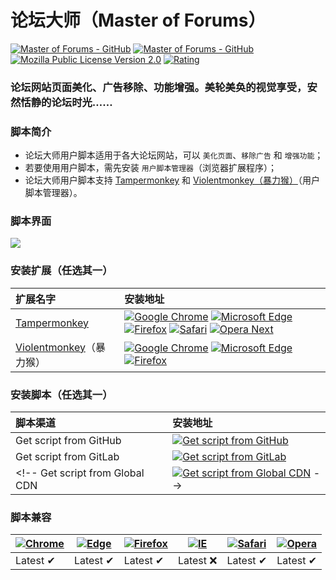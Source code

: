 # 论坛大师（Master of Forums）
[![Master of Forums - GitHub](https://img.shields.io/badge/论坛大师-GitHub-blue?style=flat-square&logo=GitHub)](https://github.com/master-of-forums/master-of-forums)
[![Master of Forums - GitHub](https://img.shields.io/badge/论坛大师-GitLab-blue?style=flat-square&logo=GitLab)](https://gitlab.com/master-of-forums/master-of-forums)
[![Mozilla Public License Version 2.0](https://img.shields.io/badge/License-MPL%202.0-blue?style=flat-square&logo=Open%20Source%20Initiative)](https://www.mozilla.org/MPL/2.0/)
[![Rating](https://img.shields.io/badge/Rating-⭐%20⭐%20⭐%20⭐%20⭐-blue?style=flat-square&logo=Macy’s)](../..)

### 论坛网站页面美化、广告移除、功能增强。美轮美奂的视觉享受，安然恬静的论坛时光……

### 脚本简介
* 论坛大师用户脚本适用于各大论坛网站，可以 `美化页面`、`移除广告` 和 `增强功能`；
* 若要使用用户脚本，需先安装 `用户脚本管理器`（浏览器扩展程序）；
* 论坛大师用户脚本支持 [Tampermonkey](https://www.tampermonkey.net/) 和 [Violentmonkey（暴力猴）](https://violentmonkey.github.io/)（用户脚本管理器）。

### 脚本界面
[![](https://i.imgur.com/FNuplMv.png)](https://github.com/master-of-forums/master-of-forums)

### 安装扩展（任选其一）
扩展名字 | 安装地址
:--- | :---
[Tampermonkey](https://www.tampermonkey.net/) | [![Google Chrome](https://img.shields.io/badge/Google%20Chrome-blue?logo=Google%20Chrome&logoColor=white)](https://chrome.google.com/webstore/detail/dhdgffkkebhmkfjojejmpbldmpobfkfo) [![Microsoft Edge](https://img.shields.io/badge/Microsoft%20Edge-blue?logo=Microsoft%20Edge)](https://microsoftedge.microsoft.com/addons/detail/iikmkjmpaadaobahmlepeloendndfphd) [![Firefox](https://img.shields.io/badge/Firefox-blue?logo=Firefox%20Browser)](https://addons.mozilla.org/en-US/firefox/addon/tampermonkey/) [![Safari](https://img.shields.io/badge/Safari-blue?logo=Safari)](https://apps.apple.com/app/apple-store/id1482490089) [![Opera Next](https://img.shields.io/badge/Opera%20Next-blue?logo=Opera)](https://addons.opera.com/en/extensions/details/tampermonkey-beta/)
[Violentmonkey](https://violentmonkey.github.io/)（暴力猴） | [![Google Chrome](https://img.shields.io/badge/Google%20Chrome-blue?logo=Google%20Chrome&logoColor=white)](https://chrome.google.com/webstore/detail/jinjaccalgkegednnccohejagnlnfdag) [![Microsoft Edge](https://img.shields.io/badge/Microsoft%20Edge-blue?logo=Microsoft%20Edge)](https://microsoftedge.microsoft.com/addons/detail/eeagobfjdenkkddmbclomhiblgggliao) [![Firefox](https://img.shields.io/badge/Firefox-blue?logo=Firefox%20Browser)](https://addons.mozilla.org/en-US/firefox/addon/violentmonkey/)

### 安装脚本（任选其一）
脚本渠道 | 安装地址
:--- | :---
Get script from GitHub | [![Get script from GitHub](https://img.shields.io/badge/论坛大师-GitHub-blue?logo=GitHub)](https://github.com/master-of-forums/master-of-forums/raw/main/src/js/main.user.js)
Get script from GitLab | [![Get script from GitLab](https://img.shields.io/badge/论坛大师-GitLab-blue?logo=GitLab)](https://gitlab.com/master-of-forums/master-of-forums/raw/main/src/js/main.user.js)
<!-- Get script from Global CDN | [![Get script from Global CDN](https://img.shields.io/badge/论坛大师-Global%20CDN-blue?logo=jsDelivr)](https://www.jsdelivr.com/) -->

### 脚本兼容
[![Chrome](https://raw.githubusercontent.com/alrra/browser-logos/master/src/chrome/chrome_48x48.png)](https://www.google.com/chrome/) | [![Edge](https://raw.githubusercontent.com/alrra/browser-logos/master/src/edge/edge_48x48.png)](https://www.microsoft.com/en-us/edge) | [![Firefox](https://raw.githubusercontent.com/alrra/browser-logos/master/src/firefox/firefox_48x48.png)](https://www.mozilla.org/en-US/firefox/new/) | [![IE](https://raw.githubusercontent.com/alrra/browser-logos/master/src/archive/internet-explorer_9-11/internet-explorer_9-11_48x48.png)](https://www.microsoft.com/ie) | [![Safari](https://raw.githubusercontent.com/alrra/browser-logos/master/src/safari/safari_48x48.png)](https://www.apple.com/safari/) | [![Opera](https://raw.githubusercontent.com/alrra/browser-logos/master/src/opera/opera_48x48.png)](https://www.opera.com/)
---- | ---- | ---- | ---- | ---- | ----
Latest ✔ | Latest ✔ | Latest ✔ | Latest ❌ | Latest ✔ | Latest ✔
